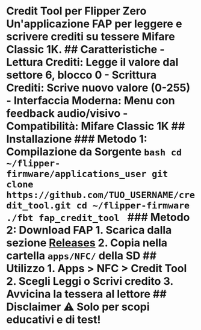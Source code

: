 # Credit Tool per Flipper Zero Un'applicazione FAP per leggere e scrivere crediti su tessere Mifare Classic 1K. ## Caratteristiche - **Lettura Crediti**: Legge il valore dal settore 6, blocco 0 - **Scrittura Crediti**: Scrive nuovo valore (0-255) - **Interfaccia Moderna**: Menu con feedback audio/visivo - **Compatibilità**: Mifare Classic 1K ## Installazione ### Metodo 1: Compilazione da Sorgente ```bash cd ~/flipper-firmware/applications_user git clone https://github.com/TUO_USERNAME/credit_tool.git cd ~/flipper-firmware ./fbt fap_credit_tool ``` ### Metodo 2: Download FAP 1. Scarica dalla sezione [Releases](releases) 2. Copia nella cartella `apps/NFC/` della SD ## Utilizzo 1. **Apps > NFC > Credit Tool** 2. Scegli **Leggi** o **Scrivi** credito 3. Avvicina la tessera al lettore ## Disclaimer ⚠️ Solo per scopi educativi e di test!
